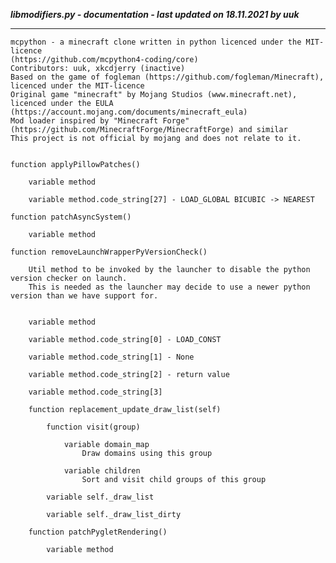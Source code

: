 ***libmodifiers.py - documentation - last updated on 18.11.2021 by uuk***
___

    mcpython - a minecraft clone written in python licenced under the MIT-licence 
    (https://github.com/mcpython4-coding/core)
    Contributors: uuk, xkcdjerry (inactive)
    Based on the game of fogleman (https://github.com/fogleman/Minecraft), licenced under the MIT-licence
    Original game "minecraft" by Mojang Studios (www.minecraft.net), licenced under the EULA
    (https://account.mojang.com/documents/minecraft_eula)
    Mod loader inspired by "Minecraft Forge" (https://github.com/MinecraftForge/MinecraftForge) and similar
    This project is not official by mojang and does not relate to it.


    function applyPillowPatches()

        variable method

        variable method.code_string[27] - LOAD_GLOBAL BICUBIC -> NEAREST

    function patchAsyncSystem()

        variable method

    function removeLaunchWrapperPyVersionCheck()
        
        Util method to be invoked by the launcher to disable the python version checker on launch.
        This is needed as the launcher may decide to use a newer python version than we have support for.


        variable method

        variable method.code_string[0] - LOAD_CONST

        variable method.code_string[1] - None

        variable method.code_string[2] - return value

        variable method.code_string[3]

        function replacement_update_draw_list(self)

            function visit(group)

                variable domain_map
                    Draw domains using this group

                variable children
                    Sort and visit child groups of this group

            variable self._draw_list

            variable self._draw_list_dirty

        function patchPygletRendering()

            variable method